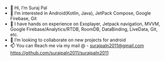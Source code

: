 - 👋 Hi, I’m Suraj Pal
- 👀 I’m interested in Android(Kotlin, Java), JetPack Compose, Google Firebase, Git
- 🌱 I have hands on experience on Exoplayer, Jetpack navigation, MVVM, Google Firebase/Analytics/RTDB, RoomDB, DataBinding, LiveData, Git, etc.
- 💞️ I’m looking to collaborate on new projects for android
- 📫 You can Reach me via my mail @ -   surajpaln2011@gmail.com
https://github.com/surajpaln2011/surajpaln2011
<!---
surajpaln2011/surajpaln2011 is a ✨ special ✨ repository because its `README.md` (this file) appears on your GitHub profile.
You can click the Preview link to take a look at your changes.
--->

